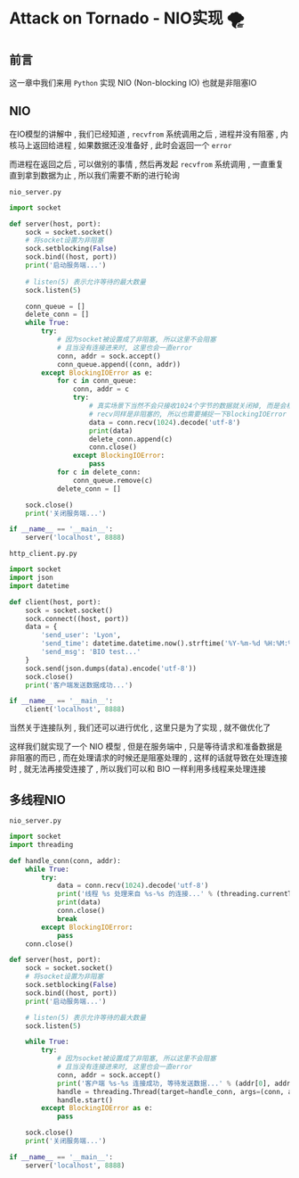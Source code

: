 # Attack on Tornado - NIO实现 🌪




















<extoc></extoc>

## 前言

这一章中我们来用 `Python` 实现 NIO (Non-blocking IO) 也就是非阻塞IO

## NIO

在IO模型的讲解中 , 我们已经知道 , `recvfrom` 系统调用之后 , 进程并没有阻塞 , 内核马上返回给进程 , 如果数据还没准备好 , 此时会返回一个 `error`

而进程在返回之后 , 可以做别的事情 , 然后再发起 `recvfrom` 系统调用 , 一直重复直到拿到数据为止 , 所以我们需要不断的进行轮询

`nio_server.py` 

```python
import socket

def server(host, port):
    sock = socket.socket()
    # 将socket设置为非阻塞
    sock.setblocking(False)
    sock.bind((host, port))
    print('启动服务端...')
    
    # listen(5) 表示允许等待的最大数量
    sock.listen(5)

    conn_queue = []
    delete_conn = []
    while True:
        try:
            # 因为socket被设置成了非阻塞, 所以这里不会阻塞
            # 且当没有连接进来时, 这里也会一直error
            conn, addr = sock.accept()
            conn_queue.append((conn, addr))
        except BlockingIOError as e:
            for c in conn_queue:
                conn, addr = c
                try:
                    # 真实场景下当然不会只接收1024个字节的数据就关闭掉, 而是会根据包的大小来进行处理
                    # recv同样是非阻塞的, 所以也需要捕捉一下BlockingIOError
                    data = conn.recv(1024).decode('utf-8')
                    print(data)
                    delete_conn.append(c)
                    conn.close()
                except BlockingIOError:
                    pass
            for c in delete_conn:
                conn_queue.remove(c)
            delete_conn = []

    sock.close()
    print('关闭服务端...')

if __name__ == '__main__':
    server('localhost', 8888)
```

`http_client.py.py`

```python
import socket
import json
import datetime

def client(host, port):
    sock = socket.socket()
    sock.connect((host, port))
    data = {
        'send_user': 'Lyon',
        'send_time': datetime.datetime.now().strftime('%Y-%m-%d %H:%M:%S'),
        'send_msg': 'BIO test...'
    }
    sock.send(json.dumps(data).encode('utf-8'))
    sock.close()
    print('客户端发送数据成功...')

if __name__ == '__main__':
    client('localhost', 8888)
```

当然关于连接队列 , 我们还可以进行优化 , 这里只是为了实现 , 就不做优化了

这样我们就实现了一个 NIO 模型 , 但是在服务端中 , 只是等待请求和准备数据是非阻塞的而已 , 而在处理请求的时候还是阻塞处理的 , 这样的话就导致在处理连接时 , 就无法再接受连接了 , 所以我们可以和 BIO 一样利用多线程来处理连接

## 多线程NIO

`nio_server.py` 

```python
import socket
import threading

def handle_conn(conn, addr):
    while True:
        try:
            data = conn.recv(1024).decode('utf-8')
            print('线程 %s 处理来自 %s-%s 的连接...' % (threading.currentThread().getName(), addr[0], addr[1]))
            print(data)
            conn.close()
            break
        except BlockingIOError:
            pass
    conn.close()

def server(host, port):
    sock = socket.socket()
    # 将socket设置为非阻塞
    sock.setblocking(False)
    sock.bind((host, port))
    print('启动服务端...')

    # listen(5) 表示允许等待的最大数量
    sock.listen(5)

    while True:
        try:
            # 因为socket被设置成了非阻塞, 所以这里不会阻塞
            # 且当没有连接进来时, 这里也会一直error
            conn, addr = sock.accept()
            print('客户端 %s-%s 连接成功, 等待发送数据...' % (addr[0], addr[1]))
            handle = threading.Thread(target=handle_conn, args=(conn, addr))
            handle.start()
        except BlockingIOError as e:
            pass

    sock.close()
    print('关闭服务端...')

if __name__ == '__main__':
    server('localhost', 8888)
```



